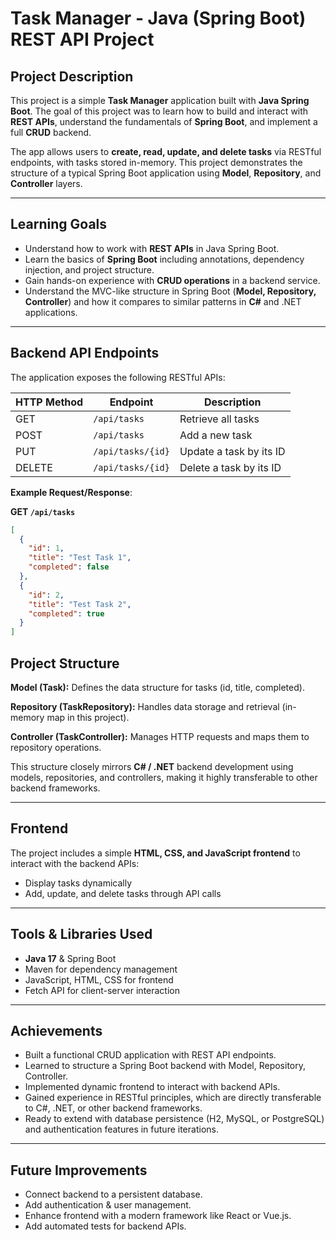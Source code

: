# Task Manager - Java (Spring Boot) REST API Project

## Project Description
This project is a simple **Task Manager** application built with **Java Spring Boot**. The goal of this project was to learn how to build and interact with **REST APIs**, understand the fundamentals of **Spring Boot**, and implement a full **CRUD** backend.  

The app allows users to **create, read, update, and delete tasks** via RESTful endpoints, with tasks stored in-memory. This project demonstrates the structure of a typical Spring Boot application using **Model**, **Repository**, and **Controller** layers.

---

## Learning Goals
- Understand how to work with **REST APIs** in Java Spring Boot.
- Learn the basics of **Spring Boot** including annotations, dependency injection, and project structure.
- Gain hands-on experience with **CRUD operations** in a backend service.
- Understand the MVC-like structure in Spring Boot (**Model, Repository, Controller**) and how it compares to similar patterns in **C#** and .NET applications.

---

## Backend API Endpoints
The application exposes the following RESTful APIs:

| HTTP Method | Endpoint        | Description                                |
|-------------|----------------|--------------------------------------------|
| GET         | `/api/tasks`    | Retrieve all tasks                          |
| POST        | `/api/tasks`    | Add a new task                              |
| PUT         | `/api/tasks/{id}` | Update a task by its ID                     |
| DELETE      | `/api/tasks/{id}` | Delete a task by its ID                     |

**Example Request/Response**:  

**GET `/api/tasks`**
```json
[
  {
    "id": 1,
    "title": "Test Task 1",
    "completed": false
  },
  {
    "id": 2,
    "title": "Test Task 2",
    "completed": true
  }
]
```

## Project Structure

**Model (Task):** Defines the data structure for tasks (id, title, completed).  

**Repository (TaskRepository):** Handles data storage and retrieval (in-memory map in this project).  

**Controller (TaskController):** Manages HTTP requests and maps them to repository operations.  

This structure closely mirrors **C# / .NET** backend development using models, repositories, and controllers, making it highly transferable to other backend frameworks.  

---

## Frontend

The project includes a simple **HTML, CSS, and JavaScript frontend** to interact with the backend APIs:

- Display tasks dynamically  
- Add, update, and delete tasks through API calls  

---

## Tools & Libraries Used

- **Java 17** & Spring Boot  
- Maven for dependency management  
- JavaScript, HTML, CSS for frontend  
- Fetch API for client-server interaction  

---

## Achievements

- Built a functional CRUD application with REST API endpoints.  
- Learned to structure a Spring Boot backend with Model, Repository, Controller.  
- Implemented dynamic frontend to interact with backend APIs.  
- Gained experience in RESTful principles, which are directly transferable to C#, .NET, or other backend frameworks.  
- Ready to extend with database persistence (H2, MySQL, or PostgreSQL) and authentication features in future iterations.  

---

## Future Improvements

- Connect backend to a persistent database.  
- Add authentication & user management.  
- Enhance frontend with a modern framework like React or Vue.js.  
- Add automated tests for backend APIs.  
